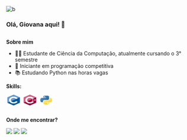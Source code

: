 ![b](https://64.media.tumblr.com/bd4c2c7ff27ff98233abed3c58be1809/4f6b9a2f9bb10054-b0/s640x960/c3c9df249fc6926cb834132679d7a038b0211112.gif)

<div>
  
### Olá, Giovana aqui! 👋

##

**Sobre mim**
-  👨‍🎓  Estudante de Ciência da Computação, atualmente cursando o 3° semestre
-  🎈 Iniciante em programação competitiva
- 📚 Estudando Python nas horas vagas
  
</div>

<div>
  
  **Skills:**

  <img align="center" alt="C" height="30" width="40" src="https://raw.githubusercontent.com/devicons/devicon/master/icons/c/c-original.svg">
  <img align="center" alt="Python" height="30" width="40" src="https://raw.githubusercontent.com/devicons/devicon/master/icons/cplusplus/cplusplus-original.svg">
  <img align="center" alt="C" height="30" width="40" src="https://raw.githubusercontent.com/devicons/devicon/master/icons/python/python-original.svg">
  
</div>

##

<div>
  
 **Onde me encontrar?**
  
<a href="https://www.linkedin.com/in/giovanacbarros/" target="_blank"><img src="https://img.shields.io/badge/-LinkedIn-%230077B5?style=for-the-badge&logo=linkedin&logoColor=white" target="_blank"></a> 
<a href = "mailto:giovanacorreadebarros@gmail.com"><img src="https://img.shields.io/badge/-Gmail-%23333?style=for-the-badge&logo=gmail&logoColor=white" target="_blank"></a>
<a href="https://instagram.com/giossvana" target="_blank"><img src="https://img.shields.io/badge/-Instagram-%23E4405F?style=for-the-badge&logo=instagram&logoColor=white" target="_blank">

</div>
